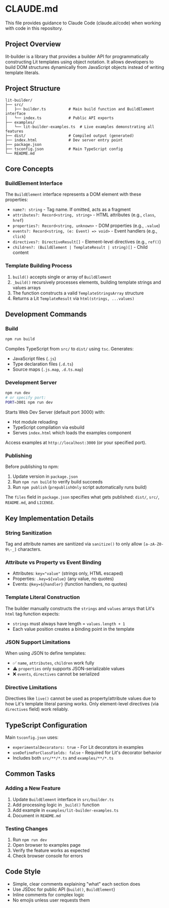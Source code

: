 # CLAUDE.md

This file provides guidance to Claude Code (claude.ai/code) when working with code in this repository.

## Project Overview

lit-builder is a library that provides a builder API for programmatically constructing Lit templates using object notation. It allows developers to build DOM structures dynamically from JavaScript objects instead of writing template literals.

## Project Structure

```
lit-builder/
├── src/
│   ├── builder.ts          # Main build function and BuildElement interface
│   └── index.ts            # Public API exports
├── examples/
│   └── lit-builder-examples.ts  # Live examples demonstrating all features
├── dist/                   # Compiled output (generated)
├── index.html              # Dev server entry point
├── package.json
├── tsconfig.json           # Main TypeScript config
└── README.md
```

## Core Concepts

### BuildElement Interface

The `BuildElement` interface represents a DOM element with these properties:

- `name?: string` - Tag name. If omitted, acts as a fragment
- `attributes?: Record<string, string>` - HTML attributes (e.g., `class`, `href`)
- `properties?: Record<string, unknown>` - DOM properties (e.g., `.value`)
- `events?: Record<string, (e: Event) => void>` - Event handlers (e.g., `click`)
- `directives?: DirectiveResult[]` - Element-level directives (e.g., `ref()`)
- `children?: (BuildElement | TemplateResult | string)[]` - Child content

### Template Building Process

1. `build()` accepts single or array of `BuildElement`
2. `_build()` recursively processes elements, building template strings and values arrays
3. The function constructs a valid `TemplateStringsArray` structure
4. Returns a Lit `TemplateResult` via `html(strings, ...values)`

## Development Commands

### Build
```bash
npm run build
```
Compiles TypeScript from `src/` to `dist/` using `tsc`. Generates:
- JavaScript files (`.js`)
- Type declaration files (`.d.ts`)
- Source maps (`.js.map`, `.d.ts.map`)

### Development Server
```bash
npm run dev
# or specify port:
PORT=3001 npm run dev
```
Starts Web Dev Server (default port 3000) with:
- Hot module reloading
- TypeScript compilation via esbuild
- Serves `index.html` which loads the examples component

Access examples at `http://localhost:3000` (or your specified port).

### Publishing

Before publishing to npm:
1. Update version in `package.json`
2. Run `npm run build` to verify build succeeds
3. Run `npm publish` (`prepublishOnly` script automatically runs build)

The `files` field in `package.json` specifies what gets published: `dist/`, `src/`, `README.md`, and `LICENSE`.

## Key Implementation Details

### String Sanitization
Tag and attribute names are sanitized via `sanitize()` to only allow `[a-zA-Z0-9\-_]` characters.

### Attribute vs Property vs Event Binding
- Attributes: `key="value"` (strings only, HTML escaped)
- Properties: `.key=${value}` (any value, no quotes)
- Events: `@key=${handler}` (function handlers, no quotes)

### Template Literal Construction
The builder manually constructs the `strings` and `values` arrays that Lit's `html` tag function expects:
- `strings` must always have length = `values.length + 1`
- Each value position creates a binding point in the template

### JSON Support Limitations
When using JSON to define templates:
- ✅ `name`, `attributes`, `children` work fully
- ⚠️ `properties` only supports JSON-serializable values
- ❌ `events`, `directives` cannot be serialized

### Directive Limitations
Directives like `live()` cannot be used as property/attribute values due to how Lit's template literal parsing works. Only element-level directives (via `directives` field) work reliably.

## TypeScript Configuration

Main `tsconfig.json` uses:
- `experimentalDecorators: true` - For Lit decorators in examples
- `useDefineForClassFields: false` - Required for Lit's decorator behavior
- Includes both `src/**/*.ts` and `examples/**/*.ts`

## Common Tasks

### Adding a New Feature
1. Update `BuildElement` interface in `src/builder.ts`
2. Add processing logic in `_build()` function
3. Add example in `examples/lit-builder-examples.ts`
4. Document in `README.md`

### Testing Changes
1. Run `npm run dev`
2. Open browser to examples page
3. Verify the feature works as expected
4. Check browser console for errors

## Code Style

- Simple, clear comments explaining "what" each section does
- Use JSDoc for public API (`build()`, `BuildElement`)
- Inline comments for complex logic
- No emojis unless user requests them
